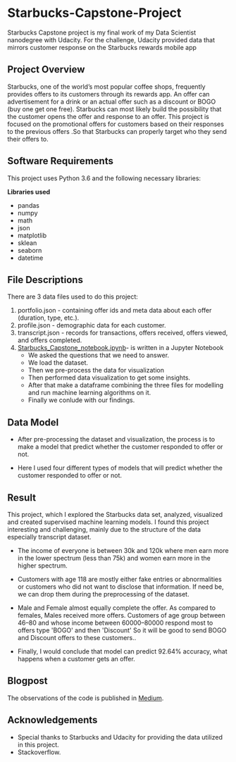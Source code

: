 # Starbucks-Capstone-Project
Starbucks Capstone project is my final work of my Data Scientist nanodegree with Udacity. For the challenge, Udacity provided data that mirrors customer response on the Starbucks rewards mobile app

## Project Overview
Starbucks, one of the world’s most popular coffee shops, frequently provides offers to its customers through its rewards app. An offer can advertisement for a drink or an actual offer such as a discount or BOGO (buy one get one free).  Starbucks can most likely build the possibility that the customer opens the offer and response to an offer. This project is focused on the promotional offers for customers based on their responses to the previous offers .So that Starbucks can properly target who they send their offers to.

## Software Requirements
This project uses Python 3.6 and the following necessary libraries:

**Libraries used**
-	pandas
-	numpy
-	math
-	json
-	matplotlib
-	sklean
-	seaborn
-   datetime

## File Descriptions
 There are 3 data files used to do this project:
1.	portfolio.json - containing offer ids and meta data about each offer (duration, type, etc.).
2.	profile.json - demographic data for each customer.
3.	transcript.json - records for transactions, offers received, offers viewed, and offers completed.
4. [Starbucks_Capstone_notebook.ipynb](https://github.com/AnnieThomas02/Starbucks-Capstone-Project/blob/main/Starbucks_Capstone_notebook.ipynb)-  is written in a Jupyter Notebook
    - We asked the questions that we need to answer.
    - We load the dataset.
    - Then we pre-process the data for visualization
    - Then performed data visualization to get some insights.
    - After that make a dataframe combining the three files for modelling and run machine learning algorithms on it.
    - Finally we conlude with our findings.

## Data Model
- After pre-processing the dataset and visualization, the process is to make a model that predict whether the customer responded to offer or not.

- Here I used four different types of models that will predict whether the customer responded to offer or not.

## Result
This project, which I explored the Starbucks data set, analyzed, visualized and created supervised machine learning models. I found this project interesting and challenging, mainly due to the structure of the data especially transcript dataset.

- The income of everyone is between 30k and 120k where men earn more in the lower spectrum (less than 75k) and women earn more in the higher spectrum.

- Customers with age 118 are mostly either fake entries or abnormalities or customers who did not want to disclose that information. If need be, we can drop them during the preprocessing of the dataset.

- Male and Female almost equally complete the offer. As compared to females, Males received more offers. Customers of age group between 46–80 and whose income between 60000–80000 respond most to offers type 'BOGO' and then 'Discount' So it will be good to send BOGO and Discount offers to these customers..

- Finally, I would conclude that model can predict 92.64% accuracy, what happens when a customer gets an offer.

## Blogpost
The observations of the code is published in [Medium](https://anniemathewlog.medium.com/forecasting-of-starbucks-promotional-deals-f10798e5da75).


## Acknowledgements

- Special thanks to Starbucks and Udacity for providing the data utilized in this project.
- Stackoverflow.

